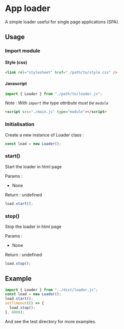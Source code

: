 # App loader

A simple loader useful for single page applications (SPA).

## Usage

### Import module

#### Style (css)

```html
<link rel="stylesheet" href="./path/to/style.css" />
```

#### Javascript

```js
import { Loader } from "./path/to/loader.js";
```

_Note : With `import` the type attribute must be `module`_

```html
<script src="./main.js" type="module"></script>
```

### Initialisation

Create a new instance of Loader class :

```js
const load = new Loader();
```

### start()

Start the loader in html page

Params :

- None

Return : undefined

```js
load.start();
```

### stop()

Stop the loader in html page

Params :

- None

Return : undefined

```js
load.stop();
```

## Example

```js
import { Loader } from "../dist/loader.js";
const load = new Loader();
load.start();
setTimeout(() => {
  load.stop();
}, 4000);
```

And see the test directory for more examples.
